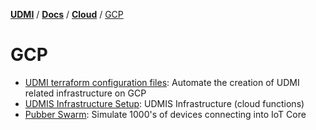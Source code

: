 [**UDMI**](../../../) / [**Docs**](../../) / [**Cloud**](../) / [GCP](#)

# GCP

- [UDMI terraform configuration files](terraform.md): Automate the creation of UDMI related infrastructure on GCP
- [UDMIS Infrastructure Setup](udmis.md): UDMIS Infrastructure (cloud functions) 
- [Pubber Swarm](swarm.md): Simulate 1000's of devices connecting into IoT Core

